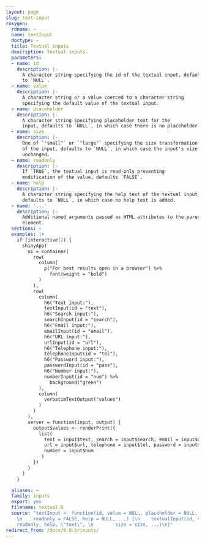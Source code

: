 ```yaml
---
layout: page
slug: text-input
roxygen:
  rdname: ~
  name: textInput
  doctype: ~
  title: Textual inputs
  description: Textual inputs.
  parameters:
  - name: id
    description: |-
      A character string specifying the id of the textual input, defaults
      to `NULL`.
  - name: value
    description: |-
      A character string or a value coerced to a character string
      specifying the default value of the textual input.
  - name: placeholder
    description: |-
      A character string specifying placeholder text for the
      input, defaults to `NULL`, in which case there is no placeholder text.
  - name: size
    description: |-
      One of `"small"` or `"large"` specifying the size transformation
      of the input, defaults to `NULL`, in which case the input's size is
      unchanged.
  - name: readonly
    description: |-
      If `TRUE`, the textual input is read-only preventing
      modification of the value, defaults `FALSE`.
  - name: help
    description: |-
      A character string specifying the help text of the textual input,
      defaults to `NULL`, in which case no help text is added.
  - name: '...'
    description: |-
      Additional named arguments passed as HTML attributes to the parent
      element.
  sections: ~
  examples: |+
    if (interactive()) {
      shinyApp(
        ui = container(
          row(
            column(
              p("For best results open in a browser") %>%
                font(weight = "bold")
            )
          ),
          row(
            column(
              h6("Text input:"),
              textInput(id = "text"),
              h6("Search input:"),
              searchInput(id = "search"),
              h6("Email input:"),
              emailInput(id = "email"),
              h6("URL input:"),
              urlInput(id = "url"),
              h6("Telephone input:"),
              telephoneInput(id = "tel"),
              h6("Password input:"),
              passwordInput(id = "pass"),
              h6("Number input:"),
              numberInput(id = "num") %>%
                background("green")
            ),
            column(
              verbatimTextOutput("values")
            )
          )
        ),
        server = function(input, output) {
          output$values <- renderPrint({
            list(
              text = input$text, search = input$search, email = input$email,
              url = input$url, telephone = input$tel, password = input$pass,
              number = input$num
             )
          })
        }
      )
    }

  aliases: ~
  family: inputs
  export: yes
  filename: textual.R
  source: "textInput <- function(id, value = NULL, placeholder = NULL, size = NULL,
    \n    readonly = FALSE, help = NULL, ...) {\n    textualInput(id, value, placeholder,
    readonly, help, \"text\", \n        size = size, ...)\n}"
redirect_from: /docs/0.0.5/inputs/
---
```

